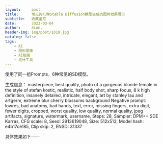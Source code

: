 ```yaml
---
layout:     post
title:      常见的几种Stable Diffusion模型生成的图片效果展示
subtitle:   收藏备忘
date:       2023-03-04
author:     Xion.
header-img: img/post/1010.jpg
catalog: false
tags:
    - AI
    - 图形图像
    - AI绘画
    - 设计工具
---
```


使用了同一组Prompts，6种常见的SD模型。

生成信息：
masterpiece, best quality, photo of a gorgeous blonde female in the style of stefan kostic, realistic, half body shot, sharp focus, 8 k high definition, insanely detailed, intricate, elegant, art by stanley lau and artgerm, extreme blur cherry blossoms background
Negative prompt: lowres, bad anatomy, bad hands, text, error, missing fingers, extra digit, fewer digits, cropped, worst quality, low quality, normal quality, jpeg artifacts, signature, watermark, username, 
Steps: 28, Sampler: DPM++ SDE Karras, CFG scale: 8, Seed: 2913619048, Size: 512x512, Model hash: e4b17ce185, Clip skip: 2, ENSD: 31337

具体效果如下——
